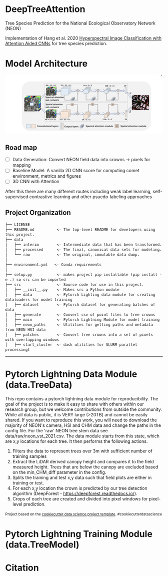 DeepTreeAttention
==============================

Tree Species Prediction for the National Ecological Observatory Network (NEON)

Implementation of Hang et al. 2020 [Hyperspectral Image Classification with Attention Aided CNNs](https://arxiv.org/abs/2005.11977) for tree species prediction.

# Model Architecture

![](www/model.png)

## Road map

- [ ] Data Generation: Convert NEON field data into crowns -> pixels for mapping
- [ ] Baseline Model: A vanilla 2D CNN score for computing comet environment, metrics and figures
- [ ] 3D CNN with Attention

After this there are many different routes including weak label learning, self-supervised contrastive learning and other psuedo-labeling approaches

Project Organization
------------

    ├── LICENSE
    ├── README.md          <- The top-level README for developers using this project.
    ├── data
    │   ├── interim        <- Intermediate data that has been transformed.
    │   ├── processed      <- The final, canonical data sets for modeling.
    │   └── raw            <- The original, immutable data dump.
    │
    ├── environment.yml   <- Conda requirements
    │
    ├── setup.py           <- makes project pip installable (pip install -e .) so src can be imported
    ├── src                <- Source code for use in this project.
    │   ├── __init__.py    <- Makes src a Python module
    │   ├── data           <- Pytorch Lighting data module for creating dataloaders for model training
    │   ├── dataset        <- Pytorch dataset for generating batches of data
    │   ├── generate       <- Convert csv of point files to tree crowns
    │   ├── main           <- Pytorch Lightning Module for model training
    │   ├── neon_paths     <- Utilities for getting paths and metadata from NEON HSI data
    │   ├── patches        <- Convert tree crowns into a set of pixels with overlapping windows
    │   ├── start_cluster  <- dask utilities for SLURM parallel processingt


--------

# Pytorch Lightning Data Module (data.TreeData)

This repo contains a pytorch lightning data module for reproducibility. The goal of the project is to make it easy to share with others within our research group, but we welcome contributions from outside the community. While all data is public, it is VERY large (>20TB) and cannot be easily shared. If you want to reproduce this work, you will need to download the majority of NEON's camera, HSI and CHM data and change the paths in the config file. For the 'raw' NEON tree stem data see data/raw/neon_vst_2021.csv. The data module starts from this state, which are x,y locations for each tree. It then performs the following actions.

1. Filters the data to represent trees over 3m with sufficient number of training samples
2. Extract the LiDAR derived canopy height and compares it to the field measured height. Trees that are below the canopy are excluded based on the min_CHM_diff parameter in the config.
3. Splits the training and test x,y data such that field plots are either in training or test.
4. For each x,y location the crown is predicted by our tree detection algorithm (DeepForest - https://deepforest.readthedocs.io/).
5. Crops of each tree are created and divided into pixel windows for pixel-level prediction.

 
<p><small>Project based on the <a target="_blank" href="https://drivendata.github.io/cookiecutter-data-science/">cookiecutter data science project template</a>. #cookiecutterdatascience</small></p>

# Pytorch Lightning Training Module (data.TreeModel)

# Citation
